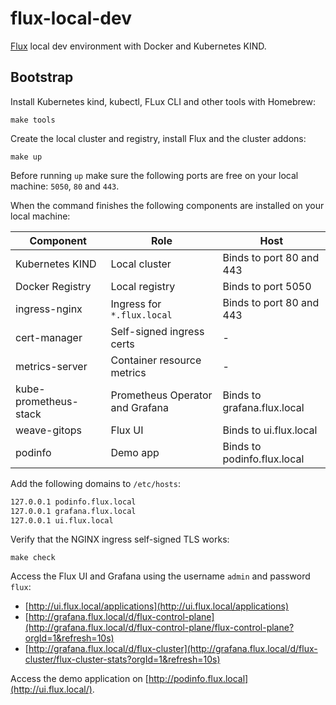 # flux-local-dev

[Flux](https://fluxcd.io) local dev environment with Docker and Kubernetes KIND.

## Bootstrap

Install Kubernetes kind, kubectl, FLux CLI and other tools with Homebrew:

```shell
make tools
```

Create the local cluster and registry, install Flux and the cluster addons:

```shell
make up
```

Before running `up` make sure the following ports are free on your local machine: `5050`, `80` and `443`.

When the command finishes the following components are installed on your local machine:

| Component             | Role                            | Host                        |
|-----------------------|---------------------------------|-----------------------------|
| Kubernetes KIND       | Local cluster                   | Binds to port 80 and 443    |
| Docker Registry       | Local registry                  | Binds to port 5050          |
| ingress-nginx         | Ingress for `*.flux.local`      | Binds to port 80 and 443    |
| cert-manager          | Self-signed ingress certs       | -                           |
| metrics-server        | Container resource metrics      | -                           |
| kube-prometheus-stack | Prometheus Operator and Grafana | Binds to grafana.flux.local |
| weave-gitops          | Flux UI                         | Binds to ui.flux.local      |
| podinfo               | Demo app                        | Binds to podinfo.flux.local |

Add the following domains to `/etc/hosts`:

```txt
127.0.0.1 podinfo.flux.local
127.0.0.1 grafana.flux.local
127.0.0.1 ui.flux.local
```

Verify that the NGINX ingress self-signed TLS works:

```shell
make check
```

Access the Flux UI and Grafana using the username `admin` and password `flux`:

- [http://ui.flux.local/applications](http://ui.flux.local/applications)
- [http://grafana.flux.local/d/flux-control-plane](http://grafana.flux.local/d/flux-control-plane/flux-control-plane?orgId=1&refresh=10s)
- [http://grafana.flux.local/d/flux-cluster](http://grafana.flux.local/d/flux-cluster/flux-cluster-stats?orgId=1&refresh=10s)

Access the demo application on [http://podinfo.flux.local](http://ui.flux.local/).

